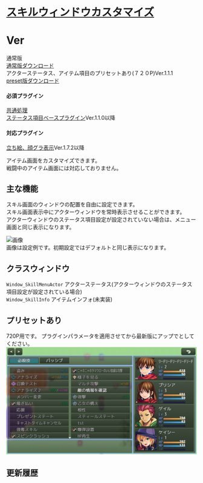 # [スキルウィンドウカスタマイズ](https://raw.githubusercontent.com/nuun888/MZ/master/NUUN_SkillWindowEx.js)
# Ver
通常版  
[通常版ダウンロード](https://raw.githubusercontent.com/nuun888/MZ/master/NUUN_SkillWindowEx.js)  
アクターステータス、アイテム項目のプリセットあり(７２０P)Ver.1.1.1  
[preset版ダウンロード](https://raw.githubusercontent.com/nuun888/MZ/master/pre/NUUN_SkillWindowEx.js)  
#### 必須プラグイン
[共通処理](https://github.com/nuun888/MZ/blob/master/README/Base.md)  
[ステータス項目ベースプラグイン](https://github.com/nuun888/MZ/blob/master/README/NUUN_MenuParamListBase.md)Ver.1.1.0以降  
#### 対応プラグイン
[立ち絵、顔グラ表示](https://github.com/nuun888/MZ/blob/master/README/ActorPicture.md)Ver.1.7.2以降  

アイテム画面をカスタマイズできます。  
戦闘中のアイテム画面には対応しておりません。 

## 主な機能
スキル画面のウィンドウの配置を自由に設定できます。  
スキル画面表示中にアクターウィンドウを常時表示させることができます。  
アクターウィンドウのステータス項目設定が設定されていない場合は、メニュー画面と同じ表示になります。  

![画像](img/SkillWindowEx1.png)  
画像は設定例です。初期設定ではデフォルトと同じ表示になります。  

## クラスウィンドウ
`Window_SkillMenuActor` アクターステータス(アクターウィンドウのステータス項目設定が設定されている場合)  
`Window_SkillInfo` アイテムインフォ(未実装)  

## プリセットあり
720P用です。
プラグインパラメータを適用させてから最新版にアップでとしてください。  
![画像](img/SkillWindowEx_pre.png)  

## 更新履歴

